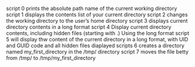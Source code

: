 script 0 prints the absolute path name of the current working directory
script 1 displays the contents list of your current directory
script 2 changes the working directory to the user’s home directory
script 3 displays current directory contents in a long format
script 4 Display current directory contents, including hidden files (starting with .) Using the long format
script 5 will display thw content of the current directory in a long format, with UID and GUID code and all hidden files diaplayed
scripts 6 creates a directory named my_first_directory in the /tmp/ directory
script 7 moves the file betty from /tmp/ to /tmp/my_first_directory
